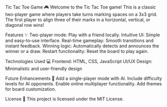 Tic Tac Toe Game 🎮
Welcome to the Tic Tac Toe game! This is a classic two-player game where players take turns marking spaces on a 3x3 grid. The first player to align three of their marks in a horizontal, vertical, or diagonal row wins!

Features ✨
Two-player mode: Play with a friend locally.
Intuitive UI: Simple and easy-to-use interface.
Real-time gameplay: Smooth transitions and instant feedback.
Winning logic: Automatically detects and announces the winner or a draw.
Restart functionality: Reset the board to play again.

Technologies Used 💻
Frontend:
HTML, CSS, JavaScript
UI/UX Design:
Minimalistic and user-friendly design

Future Enhancements 🚀
Add a single-player mode with AI.
Include difficulty levels for AI opponents.
Enable online multiplayer functionality.
Add themes for board customization.

License 📄
This project is licensed under the MIT License.
